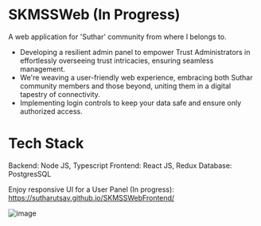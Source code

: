 # SKMSSWeb (In Progress)
A web application for 'Suthar' community from where I belongs to.

- Developing a resilient admin panel to empower Trust Administrators in effortlessly overseeing trust intricacies, ensuring seamless management.
- We're weaving a user-friendly web experience, embracing both Suthar community members and those beyond, uniting them in a digital tapestry of connectivity.
- Implementing login controls to keep your data safe and ensure only authorized access.

# Tech Stack
Backend: Node JS, Typescript
Frontend: React JS, Redux
Database: PostgresSQL

Enjoy responsive UI for a User Panel (In progress):
https://sutharutsav.github.io/SKMSSWebFrontend/

![image](https://github.com/SutharUtsav/SKMSSWeb/assets/77385994/8362ecea-2299-4415-b2ea-b42a785d3b1d)
